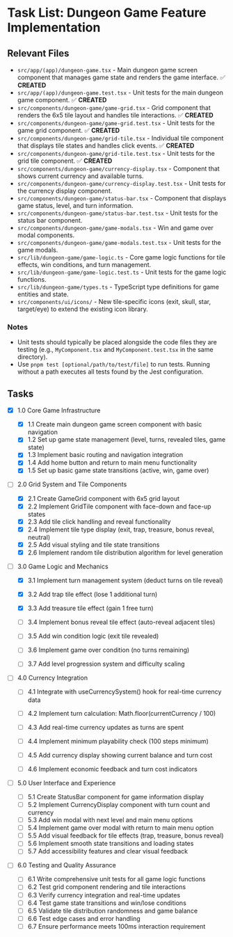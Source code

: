 # Task List: Dungeon Game Feature Implementation

## Relevant Files

- `src/app/(app)/dungeon-game.tsx` - Main dungeon game screen component that manages game state and renders the game interface. ✅ **CREATED**
- `src/app/(app)/dungeon-game.test.tsx` - Unit tests for the main dungeon game component. ✅ **CREATED**
- `src/components/dungeon-game/game-grid.tsx` - Grid component that renders the 6x5 tile layout and handles tile interactions. ✅ **CREATED**
- `src/components/dungeon-game/game-grid.test.tsx` - Unit tests for the game grid component. ✅ **CREATED**
- `src/components/dungeon-game/grid-tile.tsx` - Individual tile component that displays tile states and handles click events. ✅ **CREATED**
- `src/components/dungeon-game/grid-tile.test.tsx` - Unit tests for the grid tile component. ✅ **CREATED**
- `src/components/dungeon-game/currency-display.tsx` - Component that shows current currency and available turns.
- `src/components/dungeon-game/currency-display.test.tsx` - Unit tests for the currency display component.
- `src/components/dungeon-game/status-bar.tsx` - Component that displays game status, level, and turn information.
- `src/components/dungeon-game/status-bar.test.tsx` - Unit tests for the status bar component.
- `src/components/dungeon-game/game-modals.tsx` - Win and game over modal components.
- `src/components/dungeon-game/game-modals.test.tsx` - Unit tests for the game modals.
- `src/lib/dungeon-game/game-logic.ts` - Core game logic functions for tile effects, win conditions, and turn management.
- `src/lib/dungeon-game/game-logic.test.ts` - Unit tests for the game logic functions.
- `src/lib/dungeon-game/types.ts` - TypeScript type definitions for game entities and state.
- `src/components/ui/icons/` - New tile-specific icons (exit, skull, star, target/eye) to extend the existing icon library.

### Notes

- Unit tests should typically be placed alongside the code files they are testing (e.g., `MyComponent.tsx` and `MyComponent.test.tsx` in the same directory).
- Use `pnpm test [optional/path/to/test/file]` to run tests. Running without a path executes all tests found by the Jest configuration.

## Tasks

- [x] 1.0 Core Game Infrastructure

  - [x] 1.1 Create main dungeon game screen component with basic navigation
  - [x] 1.2 Set up game state management (level, turns, revealed tiles, game state)
  - [x] 1.3 Implement basic routing and navigation integration
  - [x] 1.4 Add home button and return to main menu functionality
  - [x] 1.5 Set up basic game state transitions (active, win, game over)

- [ ] 2.0 Grid System and Tile Components

  - [x] 2.1 Create GameGrid component with 6x5 grid layout
  - [x] 2.2 Implement GridTile component with face-down and face-up states
  - [x] 2.3 Add tile click handling and reveal functionality
  - [x] 2.4 Implement tile type display (exit, trap, treasure, bonus reveal, neutral)
  - [x] 2.5 Add visual styling and tile state transitions
  - [x] 2.6 Implement random tile distribution algorithm for level generation

- [ ] 3.0 Game Logic and Mechanics

  - [x] 3.1 Implement turn management system (deduct turns on tile reveal)
  - [x] 3.2 Add trap tile effect (lose 1 additional turn)
  - [x] 3.3 Add treasure tile effect (gain 1 free turn)
  - [ ] 3.4 Implement bonus reveal tile effect (auto-reveal adjacent tiles)
  - [ ] 3.5 Add win condition logic (exit tile revealed)
  - [ ] 3.6 Implement game over condition (no turns remaining)

  - [ ] 3.7 Add level progression system and difficulty scaling

- [ ] 4.0 Currency Integration

  - [ ] 4.1 Integrate with useCurrencySystem() hook for real-time currency data
  - [ ] 4.2 Implement turn calculation: Math.floor(currentCurrency / 100)
  - [ ] 4.3 Add real-time currency updates as turns are spent
  - [ ] 4.4 Implement minimum playability check (100 steps minimum)

  - [ ] 4.5 Add currency display showing current balance and turn cost
  - [ ] 4.6 Implement economic feedback and turn cost indicators

- [ ] 5.0 User Interface and Experience

  - [ ] 5.1 Create StatusBar component for game information display
  - [ ] 5.2 Implement CurrencyDisplay component with turn count and currency
  - [ ] 5.3 Add win modal with next level and main menu options
  - [ ] 5.4 Implement game over modal with return to main menu option
  - [ ] 5.5 Add visual feedback for tile effects (trap, treasure, bonus reveal)
  - [ ] 5.6 Implement smooth state transitions and loading states
  - [ ] 5.7 Add accessibility features and clear visual feedback

- [ ] 6.0 Testing and Quality Assurance
  - [ ] 6.1 Write comprehensive unit tests for all game logic functions
  - [ ] 6.2 Test grid component rendering and tile interactions
  - [ ] 6.3 Verify currency integration and real-time updates
  - [ ] 6.4 Test game state transitions and win/lose conditions
  - [ ] 6.5 Validate tile distribution randomness and game balance
  - [ ] 6.6 Test edge cases and error handling
  - [ ] 6.7 Ensure performance meets 100ms interaction requirement
